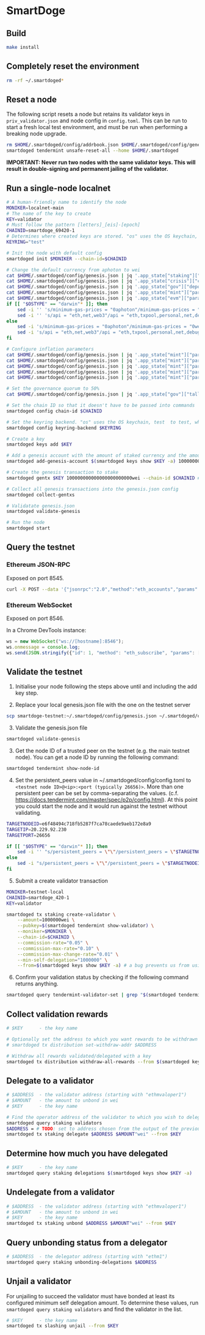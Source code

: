 # SmartDoge

## Build

```bash
make install
```

## Completely reset the environment

```bash
rm -rf ~/.smartdoged*
```

## Reset a node

The following script resets a node but retains its validator keys in `priv_validator.json` and node config in `config.toml`.
This can be run to start a fresh local test environment, and must be run when performing a breaking node upgrade.

```bash
rm $HOME/.smartdoged/config/addrbook.json $HOME/.smartdoged/config/genesis.json
smartdoged tendermint unsafe-reset-all --home $HOME/.smartdoged
```

**IMPORTANT: Never run two nodes with the same validator keys. This will result in double-signing and permanent jailing of
the validator.**

## Run a single-node localnet

```bash
# A human-friendly name to identify the node
MONIKER=localnet-main
# The name of the key to create
KEY=validator
# Must follow the pattern [letters]_[eis]-[epoch]
CHAINID=smartdoge_69420-1
# Determines where created keys are stored. "os" uses the OS keychain, "test" stores in an unencrypted file in the home directory.
KEYRING="test"

# Init the node with default config
smartdoged init $MONIKER --chain-id=$CHAINID

# Change the default currency from aphoton to wei
cat $HOME/.smartdoged/config/genesis.json | jq '.app_state["staking"]["params"]["bond_denom"]="wei"' > $HOME/.smartdoged/config/tmp_genesis.json && mv $HOME/.smartdoged/config/tmp_genesis.json $HOME/.smartdoged/config/genesis.json
cat $HOME/.smartdoged/config/genesis.json | jq '.app_state["crisis"]["constant_fee"]["denom"]="wei"' > $HOME/.smartdoged/config/tmp_genesis.json && mv $HOME/.smartdoged/config/tmp_genesis.json $HOME/.smartdoged/config/genesis.json
cat $HOME/.smartdoged/config/genesis.json | jq '.app_state["gov"]["deposit_params"]["min_deposit"][0]["denom"]="wei"' > $HOME/.smartdoged/config/tmp_genesis.json && mv $HOME/.smartdoged/config/tmp_genesis.json $HOME/.smartdoged/config/genesis.json
cat $HOME/.smartdoged/config/genesis.json | jq '.app_state["mint"]["params"]["mint_denom"]="wei"' > $HOME/.smartdoged/config/tmp_genesis.json && mv $HOME/.smartdoged/config/tmp_genesis.json $HOME/.smartdoged/config/genesis.json
cat $HOME/.smartdoged/config/genesis.json | jq '.app_state["evm"]["params"]["evm_denom"]="wei"' > $HOME/.smartdoged/config/tmp_genesis.json && mv $HOME/.smartdoged/config/tmp_genesis.json $HOME/.smartdoged/config/genesis.json
if [[ "$OSTYPE" == "darwin"* ]]; then
    sed -i '' 's/minimum-gas-prices = "0aphoton"/minimum-gas-prices = "0wei"/g' $HOME/.smartdoged/config/app.toml
    sed -i '' 's/api = "eth,net,web3"/api = "eth,txpool,personal,net,debug,web3,miner"/g' $HOME/.smartdoged/config/app.toml
else
    sed -i 's/minimum-gas-prices = "0aphoton"/minimum-gas-prices = "0wei"/g' $HOME/.smartdoged/config/app.toml
    sed -i 's/api = "eth,net,web3"/api = "eth,txpool,personal,net,debug,web3,miner"/g' $HOME/.smartdoged/config/app.toml
fi

# Configure inflation parameters
cat $HOME/.smartdoged/config/genesis.json | jq '.app_state["mint"]["params"]["inflation_rate_change"]="0.500000000000000000"' > $HOME/.smartdoged/config/tmp_genesis.json && mv $HOME/.smartdoged/config/tmp_genesis.json $HOME/.smartdoged/config/genesis.json
cat $HOME/.smartdoged/config/genesis.json | jq '.app_state["mint"]["params"]["inflation_max"]="0.150000000000000000"' > $HOME/.smartdoged/config/tmp_genesis.json && mv $HOME/.smartdoged/config/tmp_genesis.json $HOME/.smartdoged/config/genesis.json
cat $HOME/.smartdoged/config/genesis.json | jq '.app_state["mint"]["params"]["inflation_min"]="0.010000000000000000"' > $HOME/.smartdoged/config/tmp_genesis.json && mv $HOME/.smartdoged/config/tmp_genesis.json $HOME/.smartdoged/config/genesis.json
cat $HOME/.smartdoged/config/genesis.json | jq '.app_state["mint"]["params"]["goal_bonded"]="0.690000000000000000"' > $HOME/.smartdoged/config/tmp_genesis.json && mv $HOME/.smartdoged/config/tmp_genesis.json $HOME/.smartdoged/config/genesis.json
cat $HOME/.smartdoged/config/genesis.json | jq '.app_state["mint"]["params"]["blocks_per_year"]="10519200"' > $HOME/.smartdoged/config/tmp_genesis.json && mv $HOME/.smartdoged/config/tmp_genesis.json $HOME/.smartdoged/config/genesis.json

# Set the governance quorum to 50%
cat $HOME/.smartdoged/config/genesis.json | jq '.app_state["gov"]["tally_params"]["quorum"]="0.500000000000000000"' > $HOME/.smartdoged/config/tmp_genesis.json && mv $HOME/.smartdoged/config/tmp_genesis.json $HOME/.smartdoged/config/genesis.json

# Set the chain ID so that it doesn't have to be passed into commands
smartdoged config chain-id $CHAINID

# Set the keyring backend. "os" uses the OS keychain, test  to test, which writes keys to an unencrypted file in ~
smartdoged config keyring-backend $KEYRING

# Create a key
smartdoged keys add $KEY

# Add a genesis account with the amount of staked currency and the amount of wallet currency
smartdoged add-genesis-account $(smartdoged keys show $KEY -a) 1000000000000000000000000wei # 1 million SDOGE

# Create the genesis transaction to stake
smartdoged gentx $KEY 100000000000000000000000wei --chain-id $CHAINID # Stake 100k SDOGE

# Collect all genesis transactions into the genesis.json config
smartdoged collect-gentxs

# Validatate genesis.json
smartdoged validate-genesis

# Run the node
smartdoged start
```

## Query the testnet

### Ethereum JSON-RPC

Exposed on port 8545.

```bash
curl -X POST --data '{"jsonrpc":"2.0","method":"eth_accounts","params":[],"id":1}' -H "Content-Type: application/json" [hostname]:8545
```

### Ethereum WebSocket

Exposed on port 8546.

In a Chrome DevTools instance:

```js
ws = new WebSocket("ws://[hostname]:8546");
ws.onmessage = console.log;
ws.send(JSON.stringify({"id": 1, "method": "eth_subscribe", "params": ["newHeads", {}]}));
```

## Validate the testnet

1. Initialise your node following the steps above until and including the add key step.

2. Replace your local genesis.json file with the one on the testnet server

```bash
scp smartdoge-testnet:~/.smartdoged/config/genesis.json ~/.smartdoged/config/genesis.json
```

3. Validate the genesis.json file

```bash
smartdoged validate-genesis
```

3. Get the node ID of a trusted peer on the testnet (e.g. the main testnet node). You can get a node ID by running the following
command:

```bash
smartdoged tendermint show-node-id
```

4. Set the persistent_peers value in ~/.smartdoged/config/config.toml to `<testnet node ID>@<ip>:<port (typically 26656)>`.
More than one persistent peer can be set by comma-separating the values. (c.f. https://docs.tendermint.com/master/spec/p2p/config.html).
At this point you could start the node and it would run against the testnet without validating.

```bash
TARGETNODEID=e6f48494c718fb5287f7ca78caede9aeb172e8a9
TARGETIP=20.229.92.230
TARGETPORT=26656

if [[ "$OSTYPE" == "darwin"* ]]; then
    sed -i '' "s/persistent_peers = \"\"/persistent_peers = \"$TARGETNODEID@$TARGETIP:$TARGETPORT\"/g" $HOME/.smartdoged/config/config.toml
else
    sed -i "s/persistent_peers = \"\"/persistent_peers = \"$TARGETNODEID@$TARGETIP:$TARGETPORT\"/g" $HOME/.smartdoged/config/config.toml
fi
```

5. Submit a create validator transaction

```bash
MONIKER=testnet-local
CHAINID=smartdoge_420-1
KEY=validator

smartdoged tx staking create-validator \
    --amount=1000000wei \
    --pubkey=$(smartdoged tendermint show-validator) \
    --moniker=$MONIKER \
    --chain-id=$CHAINID \
    --commission-rate="0.05" \
    --commission-max-rate="0.10" \
    --commission-max-change-rate="0.01" \
    --min-self-delegation="1000000" \
    --from=$(smartdoged keys show $KEY -a) # a bug prevents us from using the key name
```

6. Confirm your validation status by checking if the following command returns anything.

```bash
smartdoged query tendermint-validator-set | grep "$(smartdoged tendermint show-address)"
```

## Collect validation rewards

```bash
# $KEY      - the key name

# Optionally set the address to which you want rewards to be withdrawn
# smartdoged tx distribution set-withdraw-addr $ADDRESS

# Withdraw all rewards validated/delegated with a key
smartdoged tx distribution withdraw-all-rewards --from $(smartdoged keys show $KEY -a)
```

## Delegate to a validator

```bash
# $ADDRESS  - the validator address (starting with "ethmvaloper1")
# $AMOUNT   - the amount to unbond in wei
# $KEY      - the key name

# Find the operator address of the validator to which you wish to delegate
smartdoged query staking validators
$ADDRESS = # TODO: set to address chosen from the output of the previous query
smartdoged tx staking delegate $ADDRESS $AMOUNT"wei" --from $KEY
```

## Determine how much you have delegated

```bash
# $KEY      - the key name
smartdoged query staking delegations $(smartdoged keys show $KEY -a)
```

## Undelegate from a validator

```bash
# $ADDRESS  - the validator address (starting with "ethmvaloper1")
# $AMOUNT   - the amount to unbond in wei
# $KEY      - the key name
smartdoged tx staking unbond $ADDRESS $AMOUNT"wei" --from $KEY
```

## Query unbonding status from a delegator

```bash
# $ADDRESS  - the delegator address (starting with "ethm1")
smartdoged query staking unbonding-delegations $ADDRESS
```

## Unjail a validator

For unjailing to succeed the validator must have bonded at least its configured minimum self delegation amount. To determine
these values, run `smartdoged query staking validators` and find the validator in the list.

```bash
# $KEY      - the key name
smartdoged tx slashing unjail --from $KEY
```
